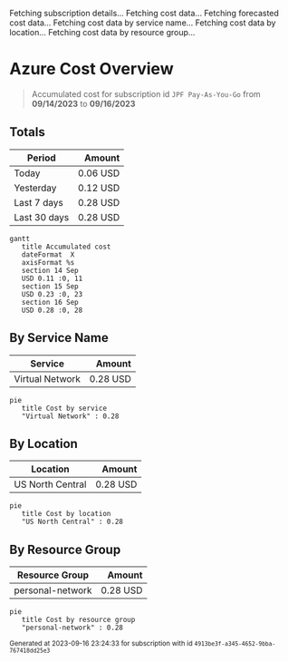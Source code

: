 Fetching subscription details...
Fetching cost data...
Fetching forecasted cost data...
Fetching cost data by service name...
Fetching cost data by location...
Fetching cost data by resource group...
# Azure Cost Overview

> Accumulated cost for subscription id `JPF Pay-As-You-Go` from **09/14/2023** to **09/16/2023**

## Totals

|Period|Amount|
|---|---:|
|Today|0.06 USD|
|Yesterday|0.12 USD|
|Last 7 days|0.28 USD|
|Last 30 days|0.28 USD|

```mermaid
gantt
   title Accumulated cost
   dateFormat  X
   axisFormat %s
   section 14 Sep
   USD 0.11 :0, 11
   section 15 Sep
   USD 0.23 :0, 23
   section 16 Sep
   USD 0.28 :0, 28
```

## By Service Name

|Service|Amount|
|---|---:|
|Virtual Network|0.28 USD|

```mermaid
pie
   title Cost by service
   "Virtual Network" : 0.28
```

## By Location

|Location|Amount|
|---|---:|
|US North Central|0.28 USD|

```mermaid
pie
   title Cost by location
   "US North Central" : 0.28
```

## By Resource Group

|Resource Group|Amount|
|---|---:|
|personal-network|0.28 USD|

```mermaid
pie
   title Cost by resource group
   "personal-network" : 0.28
```

<sup>Generated at 2023-09-16 23:24:33 for subscription with id `4913be3f-a345-4652-9bba-767418dd25e3`</sup>
